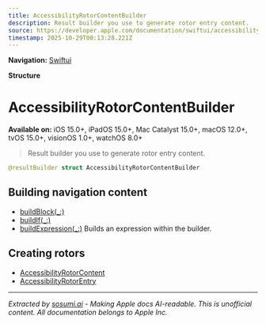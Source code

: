 ```yaml
---
title: AccessibilityRotorContentBuilder
description: Result builder you use to generate rotor entry content.
source: https://developer.apple.com/documentation/swiftui/accessibilityrotorcontentbuilder
timestamp: 2025-10-29T00:13:28.221Z
---
```


**Navigation:** [Swiftui](/documentation/swiftui)

**Structure**

# AccessibilityRotorContentBuilder

**Available on:** iOS 15.0+, iPadOS 15.0+, Mac Catalyst 15.0+, macOS 12.0+, tvOS 15.0+, visionOS 1.0+, watchOS 8.0+

> Result builder you use to generate rotor entry content.

```swift
@resultBuilder struct AccessibilityRotorContentBuilder
```

## Building navigation content

- [buildBlock(_:)](/documentation/swiftui/accessibilityrotorcontentbuilder/buildblock(_:))
- [buildIf(_:)](/documentation/swiftui/accessibilityrotorcontentbuilder/buildif(_:))
- [buildExpression(_:)](/documentation/swiftui/accessibilityrotorcontentbuilder/buildexpression(_:)) Builds an expression within the builder.

## Creating rotors

- [AccessibilityRotorContent](/documentation/swiftui/accessibilityrotorcontent)
- [AccessibilityRotorEntry](/documentation/swiftui/accessibilityrotorentry)

---

*Extracted by [sosumi.ai](https://sosumi.ai) - Making Apple docs AI-readable.*
*This is unofficial content. All documentation belongs to Apple Inc.*
